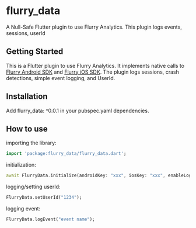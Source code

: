 # flurry_data
A Null-Safe Flutter plugin to use Flurry Analytics.
This plugin logs events, sessions, userId

## Getting Started

This is a Flutter plugin to use Flurry Analytics. It implements native calls to [Flurry Android SDK][flurry_sdk_android] and [Flurry iOS SDK][flurry_sdk_ios]. The plugin logs sessions, crash detections, simple event logging, and UserId.

## Installation
Add flurry_data: ^0.0.1 in your pubspec.yaml dependencies.

## How to use #
importing the library:
``` dart
import 'package:flurry_data/flurry_data.dart';
```
initialization:
``` dart
await FlurryData.initialize(androidKey: "xxx", iosKey: "xxx", enableLog: true);
```
logging/setting userId:
``` dart
FlurryData.setUserId("1234");
```

logging event:

``` dart
FlurryData.logEvent("event name");
```

[flurry_sdk_android]: https://developer.yahoo.com/flurry/docs/integrateflurry/android
[flurry_sdk_ios]: https://developer.yahoo.com/flurry/docs/integrateflurry/ios

